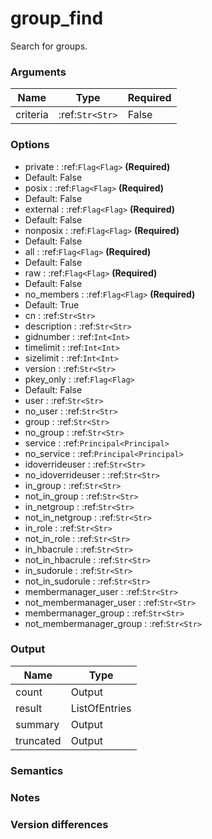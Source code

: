 [//]: # (THE CONTENT BELOW IS GENERATED. DO NOT EDIT.)
# group_find
Search for groups.

### Arguments
|Name|Type|Required
|-|-|-
|criteria|:ref:`Str<Str>`|False

### Options
* private : :ref:`Flag<Flag>` **(Required)**
 * Default: False
* posix : :ref:`Flag<Flag>` **(Required)**
 * Default: False
* external : :ref:`Flag<Flag>` **(Required)**
 * Default: False
* nonposix : :ref:`Flag<Flag>` **(Required)**
 * Default: False
* all : :ref:`Flag<Flag>` **(Required)**
 * Default: False
* raw : :ref:`Flag<Flag>` **(Required)**
 * Default: False
* no_members : :ref:`Flag<Flag>` **(Required)**
 * Default: True
* cn : :ref:`Str<Str>`
* description : :ref:`Str<Str>`
* gidnumber : :ref:`Int<Int>`
* timelimit : :ref:`Int<Int>`
* sizelimit : :ref:`Int<Int>`
* version : :ref:`Str<Str>`
* pkey_only : :ref:`Flag<Flag>`
 * Default: False
* user : :ref:`Str<Str>`
* no_user : :ref:`Str<Str>`
* group : :ref:`Str<Str>`
* no_group : :ref:`Str<Str>`
* service : :ref:`Principal<Principal>`
* no_service : :ref:`Principal<Principal>`
* idoverrideuser : :ref:`Str<Str>`
* no_idoverrideuser : :ref:`Str<Str>`
* in_group : :ref:`Str<Str>`
* not_in_group : :ref:`Str<Str>`
* in_netgroup : :ref:`Str<Str>`
* not_in_netgroup : :ref:`Str<Str>`
* in_role : :ref:`Str<Str>`
* not_in_role : :ref:`Str<Str>`
* in_hbacrule : :ref:`Str<Str>`
* not_in_hbacrule : :ref:`Str<Str>`
* in_sudorule : :ref:`Str<Str>`
* not_in_sudorule : :ref:`Str<Str>`
* membermanager_user : :ref:`Str<Str>`
* not_membermanager_user : :ref:`Str<Str>`
* membermanager_group : :ref:`Str<Str>`
* not_membermanager_group : :ref:`Str<Str>`

### Output
|Name|Type
|-|-
|count|Output
|result|ListOfEntries
|summary|Output
|truncated|Output

[//]: # (ADD YOUR NOTES BELOW. THESE WILL BE PICKED EVERY TIME THE DOCS ARE REGENERATED. //end)
### Semantics

### Notes

### Version differences